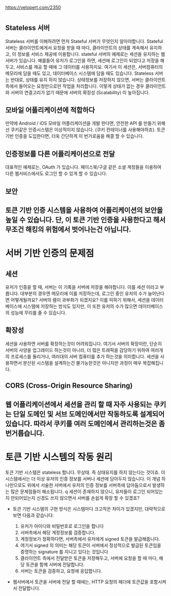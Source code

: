 https://velopert.com/2350

# 

## Stateless 서버
Stateless 서버를 이해하려면 먼저 Stateful 서버가 무엇인지 알아야합니다. Stateful 서버는 클라이언트에게서 요청을 받을 때 마다, 클라이언트의 상태를 계속해서 유지하고, 이 정보를 서비스 제공에 이용합니다. stateful 서버의 예제로는 세션을 유지하는 웹서버가 있습니다. 예를들어 유저가 로그인을 하면, 세션에 로그인이 되었다고 저장을 해 두고, 서비스를 제공 할 때에 그 데이터를 사용하지요. 여기서 이 세션은, 서버컴퓨터의 메모리에 담을 때도 있고, 데이터베이스 시스템에 담을 때도 있습니다. Stateless 서버는 반대로, 상태를 유지 하지 않습니다. 상태정보를 저장하지 않으면, 서버는 클라이언트측에서 들어오는 요청만으로만 작업을 처리합니다. 이렇게 상태가 없는 경우 클라이언트와 서버의 연결고리가 없기 때문에 서버의 확장성 (Scalability) 이 높아집니다.

## 모바일 어플리케이션에 적합하다
만약에 Android / iOS 모바일 어플리케이션을 개발 한다면, 안전한 API 를 만들기 위해선 쿠키같은 인증시스템은 이상적이지 않습니다. (쿠키 컨테이너를 사용해야하죠). 토큰 기반 인증을 도입한다면, 더욱 간단하게 이 번거로움을 해결 할 수 있습니다.

## 인증정보를 다른 어플리케이션으로 전달
대표적인 예제로는, OAuth 가 있습니다. 페이스북/구글 같은 소셜 계정들을 이용하여 다른 웹서비스에서도 로그인 할 수 있게 할 수 있습니다.

## 보안
토큰 기반 인증 시스템을 사용하여 어플리케이션의 보안을 높일 수 있습니다. 단, 이 토큰 기반 인증을 사용한다고 해서 무조건 해킹의 위험에서 벗어나는건 아닙니다.
---


# 서버 기반 인증의 문제점

## 세션
유저가 인증을 할 때, 서버는 이 기록을 서버에 저장을 해야합니다. 이를 세션 이라고 부릅니다. 대부분의 경우엔 메모리에 이를 저장하는데, 로그인 중인 유저의 수가 늘어난다면 어떻게될까요? 서버의 램이 과부화가 되겠지요? 이를 피하기 위해서, 세션을 데이터베이스에 시스템에 저장하는 방식도 있지만, 이 또한 유저의 수가 많으면 데이터베이스의 성능에 무리를 줄 수 있습니다.

## 확장성
세션을 사용하면 서버를 확장하는것이 어려워집니다. 여기서 서버의 확장이란, 단순히 서버의 사양을 업그레이드 하는것이 아니라, 더 많은 트래픽을 감당하기 위하여 여러개의 프로세스를 돌리거나, 여러대의 서버 컴퓨터를 추가 하는것을 의미합니다. 세션을 사용하면서 분산된 시스템을 설계하는건 불가능한것은 아니지만 과정이 매우 복잡해집니다.

## CORS (Cross-Origin Resource Sharing)
웹 어플리케이션에서 세션을 관리 할 때 자주 사용되는 쿠키는 단일 도메인 및 서브 도메인에서만 작동하도록 설계되어있습니다. 따라서 쿠키를 여러 도메인에서 관리하는것은 좀 번거롭습니다.
---

# 토큰 기반 시스템의 작동 원리

토큰 기반 시스템은 stateless 합니다. 무상태. 즉 상태유지를 하지 않는다는 것이죠. 이 시스템에서는 더 이상 유저의 인증 정보를 서버나 세션에 담아두지 않습니다. 이 개념 하나만으로도 위에서 서술한 서버에서 유저의 인증 정보를 서버측에 담아둠으로서 발생하는 많은 문제점들이 해소됩니다.
q
세션이 존재하지 않으니, 유저들이 로그인 되어있는지 안되어있는지 신경도 쓰지 않으면서 서버를 손쉽게 확장 할 수 있겠죠?

- 토큰 기반 시스템의 구현 방식은 시스템마다 크고작은 차이가 있겠지만, 대략적으로 보면 다음과 같습니다:
    1. 유저가 아이디와 비밀번호로 로그인을 합니다
    2. 서버측에서 해당 계정정보를 검증합니다.
    3. 계정정보가 정확하다면, 서버측에서 유저에게 signed 토큰을 발급해줍니다.
    4. 여기서 signed 의 의미는 해당 토큰이 서버에서 정상적으로 발급된 토큰임을 증명하는 signature 를 지니고 있다는 것입니다
    5. 클라이언트 측에서 전달받은 토큰을 저장해두고, 서버에 요청을 할 때 마다, 해당 토큰을 함께 서버에 전달합니다.
    6. 서버는 토큰을 검증하고, 요청에 응답합니다.

- 웹서버에서 토큰을 서버에 전달 할 때에는, HTTP 요청의 헤더에 토큰값을 포함시켜서 전달합니다.


